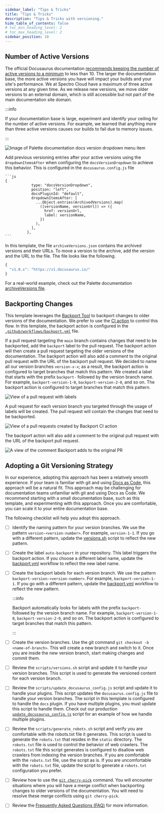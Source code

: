```yaml
---
sidebar_label: "Tips & Tricks"
title: "Tips & Tricks"
description: "Tips & Tricks with versioning."
hide_table_of_contents: false
# toc_min_heading_level: 2
# toc_max_heading_level: 2
sidebar_position: 10
---
```


## Number of Active Versions

The official Docusaurus documentation [recommends keeping the number of active versions to a minimum](https://docusaurus.io/docs/versioning#keep-the-number-of-versions-small) to less than 10. The larger the documentation base, the more active versions you have will impact your builds and your site's performance. We at Spectro Cloud have a maximum of three active versions at any given time. As we release new versions, we move older versions to an external domain, which is still accessible but not part of the main documentation site domain.

:::info

If your documentation base is large, experiment and identify your ceiling for the number of active versions. For example, we learned that anything more than three active versions causes our builds to fail due to memory issues.

:::

![Image of Palette documentation docs version dropdown menu item](/img/version-dropdown.png)

Add previous versioning entries after your active versions using the `dropdownItemsAfter` when configuring the `docsVersionDropdown` to achieve this behavior. This is configured in the `docusaurus.config.js` file

    ```js
    {
                type: "docsVersionDropdown",
                position: "left",
                docsPluginId: "default",
                dropdownItemsAfter: [
                  ...Object.entries(ArchivedVersions).map(
                    ([versionName, versionUrl]) => ({
                      href: versionUrl,
                      label: versionName,
                    })
                  ),
                ],
              },
    ```

In this template, the file `archiveVersions.json` contains the archived versions and their URLs. To move a version to the archive, add the version and the URL to the file. The file looks like the following.

```js
{
  "v1.0.x": "https://v1.docusaurus.io/"
}
```

For a real-world example, check out the Palette documentation [archiveVersions file](https://github.com/spectrocloud/librarium/blob/master/archiveVersions.json).

## Backporting Changes

This template leverages the [Backport Tool](https://github.com/sorenlouv/backport) to backport changes to older versions of the documentation. We prefer to use the [CI action](https://github.com/marketplace/actions/backport-action) to control this flow. In this template, the backport action is configured in the [`.github/workflows/backport.yml`](https://github.com/spectrocloud/docusarus-versioning-template/blob/main/.github/workflows/backport.yaml) file.

If a pull request targeting the `main` branch contains changes that need to be backported, add the `backport` label to the pull request. The backport action will then create a pull request targeting the older versions of the documentation. The backport action will also add a comment to the original pull request with the URL of the backport pull request. We decided to name all our version branches `version-x-x`; as a result, the backport action is configured to target branches that match this pattern. We created a label that starts with the prefix `backport-` followed by the version branch name. For example, `backport-version-1-0`, `backport-version-2-0`, and so on. The backport action is configured to target branches that match this pattern.

![View of a pull request with labels](/img/backport-labels.png)

A pull request for each version branch you targeted through the usage of labels will be created. The pull request will contain the changes that need to be backported.

![View of a pull requests created by Backport CI action](/img/backport-prs.png)

The backport action will also add a comment to the original pull request with the URL of the backport pull request.

![A view of the comment Backport adds to the original PR](/img/pr-comments.png)

## Adopting a Git Versioning Strategy

In our experience, adopting this approach has been a relatively smooth experience. If your team is familiar with git and using [Docs as Code](https://www.writethedocs.org/guide/docs-as-code/), this approach will be a natural fit. This approach may be challenging for documentation teams unfamiliar with git and using Docs as Code. We recommend starting with a small documentation base, such as this template, and experimenting with this approach. Once you are comfortable, you can scale it to your entire documentation base.

The following checklist will help you adopt this approach.

- [ ] Identify the naming pattern for your version branches. We use the pattern `version-<version-number>`. For example, `version-1-1`. If you go with a different pattern, update the [versions.sh](https://github.com/spectrocloud/docusarus-versioning-template/blob/main/scripts/versions.sh) script to reflect the new pattern.

- [ ] Create the label `auto-backport` in your repository. This label triggers the backport action. If you choose a different label name, update the [backport.yml](https://github.com/spectrocloud/docusarus-versioning-template/blob/main/.github/workflows/backport.yaml) workflow to reflect the new label name.

- [ ] Create the backport labels for each version branch. We use the pattern `backport-version-<version-number>`. For example, `backport-version-1-1`. If you go with a different pattern, update the [backport.yml](https://github.com/spectrocloud/docusarus-versioning-template/blob/main/.github/workflows/backport.yaml) workflow to reflect the new pattern.

  :::info

  Backport automatically looks for labels with the prefix `backport-` followed by the version branch name. For example, `backport-version-1-0`, `backport-version-2-0`, and so on. The backport action is configured to target branches that match this pattern.

  :::

- [ ] Create the version branches. Use the git command `git checkout -b <name-of-branch>`. This will create a new branch and switch to it. Once you are inside the new version branch, start making changes and commit them.

- [ ] Review the `scripts/versions.sh` script and update it to handle your version branches. This script is used to generate the versioned content for each version branch.

- [ ] Review the `scripts/update_docusaurus_config.js` script and update it to handle your plugins. This script updates the `docusaurus.config.js` file to handle your version branches. The script in this template is configured to handle the `docs` plugin. If you have multiple plugins, you must update this script to handle them. Check out our production [`update_docusaurus_config.js`](https://github.com/spectrocloud/librarium/blob/master/scripts/update_docusarus_config.js) script for an example of how we handle multiple plugins.

- [ ] Review the `scripts/generate_robots.sh` script and verify you are comfortable with the robots.txt file it generates. This script is used to generate the `robots.txt` that resides in the `static` directory. The `robots.txt` file is used to control the behavior of web crawlers. The `robots.txt` file this script generates is configured to disallow web crawlers from indexing the version branches. If you are comfortable with the `robots.txt` file, use the script as is. If you are uncomfortable with the `robots.txt` file, update the script to generate a `robots.txt` configuration you prefer.

- [ ] Review how to use the [`git cherry-pick`](https://git-scm.com/docs/git-cherry-pick) command. You will encounter situations where you will have a merge conflict when backporting changes to older versions of the documentation. You will need to resolve these merge conflicts using `git cherry-pick`.

- [ ] Review the [Frequently Asked Questions (FAQ)](https://github.com/spectrocloud/docusaurus-versioning-template) for more information.
